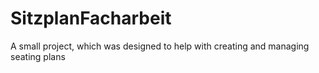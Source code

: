 # SitzplanFacharbeit
 A small project, which was designed to help with creating and managing seating plans
